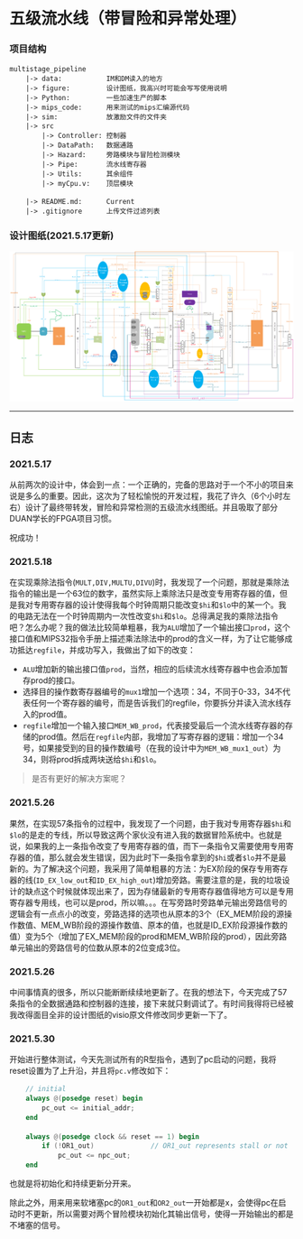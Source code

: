 # 五级流水线（带冒险和异常处理）

### 项目结构

```
multistage_pipeline
	|-> data:		 	IM和DM读入的地方
	|-> figure:      	设计图纸，我高兴时可能会写写使用说明
	|-> Python:		 	一些加速生产的脚本
	|-> mips_code:   	用来测试的mips汇编源代码
	|-> sim:		    放激励文件的文件夹
	|-> src
		|-> Controller: 控制器
		|-> DataPath:   数据通路
		|-> Hazard:		旁路模块与冒险检测模块
		|-> Pipe:		流水线寄存器
		|-> Utils:		其余组件
		|-> myCpu.v:	顶层模块
	
	|-> README.md:   	Current 
	|-> .gitignore		上传文件过滤列表
```

### 设计图纸(2021.5.17更新)

![](./figure/五级流水线.png)



---

## 日志

### 2021.5.17

从前两次的设计中，体会到一点：一个正确的，完备的思路对于一个不小的项目来说是多么的重要。因此，这次为了轻松愉悦的开发过程，我花了许久（6个小时左右）设计了最终带转发，冒险和异常检测的五级流水线图纸。并且吸取了部分DUAN学长的FPGA项目习惯。

祝成功！


### 2021.5.18

在实现乘除法指令(`MULT,DIV,MULTU,DIVU`)时，我发现了一个问题，那就是乘除法指令的输出是一个63位的数字，虽然实际上乘除法只是改变专用寄存器的值，但是我对专用寄存器的设计使得我每个时钟周期只能改变`$hi`和`$lo`中的某一个。我的电路无法在一个时钟周期内一次性改变`$hi`和`$lo`。总得满足我的乘除法指令吧？怎么办呢？我的做法比较简单粗暴，我为`ALU`增加了一个输出接口`prod`，这个接口值和MIPS32指令手册上描述乘法除法中的prod的含义一样，为了让它能够成功抵达`regfile`，并成功写入，我做出了如下的改变：

- `ALU`增加新的输出接口值`prod`，当然，相应的后续流水线寄存器中也会添加暂存prod的接口。
- 选择目的操作数寄存器编号的`mux1`增加一个选项：34，不同于0-33，34不代表任何一个寄存器的编号，而是告诉我们的regfile，你要拆分并读入流水线存入的prod值。
- `regfile`增加一个输入接口`MEM_WB_prod`，代表接受最后一个流水线寄存器的存储的prod值。然后在`regfile`内部，我增加了写寄存器的逻辑：增加一个34号，如果接受到的目的操作数编号（在我的设计中为`MEM_WB_mux1_out`）为34，则将prod拆成两块送给`$hi`和`$lo`。

> 是否有更好的解决方案呢？

### 2021.5.26

果然，在实现57条指令的过程中，我发现了一个问题，由于我对专用寄存器`$hi`和`$lo`的是走的专线，所以导致这两个家伙没有进入我的数据冒险系统中。也就是说，如果我的上一条指令改变了专用寄存器的值，而下一条指令又需要使用专用寄存器的值，那么就会发生错误，因为此时下一条指令拿到的`$hi`或者`$lo`并不是最新的。为了解决这个问题，我采用了简单粗暴的方法：为EX阶段的保存专用寄存器的线(`ID_EX_low_out`和`ID_EX_high_out`)增加旁路。需要注意的是，我的垃圾设计的缺点这个时候就体现出来了，因为存储最新的专用寄存器值得地方可以是专用寄存器专用线，也可以是prod，所以嘛。。。在写旁路时旁路单元输出旁路信号的逻辑会有一点点小的改变，旁路选择的选项也从原本的3个（EX_MEM阶段的源操作数值、MEM_WB阶段的源操作数值、原本的值，也就是ID_EX阶段源操作数的值）变为5个（增加了EX_MEM阶段的prod和MEM_WB阶段的prod），因此旁路单元输出的旁路信号的位数从原本的2位变成3位。


### 2021.5.26

中间事情真的很多，所以只能断断续续地更新了。在我的想法下，今天完成了57条指令的全数据通路和控制器的连接，接下来就只剩调试了。有时间我得将已经被我改得面目全非的设计图纸的visio原文件修改同步更新一下了。

### 2021.5.30

开始进行整体测试，今天先测试所有的R型指令，遇到了pc启动的问题，我将reset设置为了上升沿，并且将`pc.v`修改如下：

```verilog
    // initial 
    always @(posedge reset) begin
        pc_out <= initial_addr;
    end

    always @(posedge clock && reset == 1) begin
        if (!OR1_out)              // OR1_out represents stall or not
            pc_out <= npc_out;
    end
```

也就是将初始化和持续更新分开来。

除此之外，用来用来软堵塞pc的`OR1_out`和`OR2_out`一开始都是x，会使得pc在启动时不更新，所以需要对两个冒险模块初始化其输出信号，使得一开始输出的都是不堵塞的信号。






